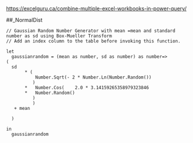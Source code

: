 https://excelguru.ca/combine-multiple-excel-workbooks-in-power-query/

##_NormalDist

```
// Gaussian Random Number Generator with mean =mean and standard number as sd using Box-Mueller Transform
// Add an index column to the table before invoking this function. 

let
  gaussianrandom = (mean as number, sd as number) as number=> 
(
  sd
       * (
           Number.Sqrt(- 2 * Number.Ln(Number.Random())
          )
       *   Number.Cos(    2.0 * 3.14159265358979323846 
       *   Number.Random()
          )
          )
   + mean
  
  )

in 
  gaussianrandom
 
```

